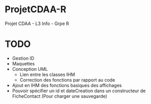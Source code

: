 # ProjetCDAA-R
Projet CDAA - L3 Info - Grpe R

# TODO
- Gestion ID
- Maquettes
- Conception UML
  - Lien entre les classes IHM
  - Correction des fonctions par rapport au code
- Ajout en IHM des fonctions basiques des affichages
- Pouvoir spécifier un id et dateCreation dans un constructeur de FicheContact (Pour charger une sauvegarde)
